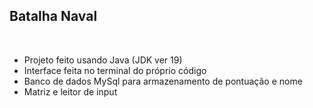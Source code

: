 <h2>Batalha Naval</h2>

<br>

- Projeto feito usando Java (JDK ver 19)
- Interface feita no terminal do próprio código
- Banco de dados MySql para armazenamento de pontuação e nome
- Matriz e leitor de input
